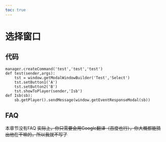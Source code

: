 ```yaml
---
toc: true
---
```

# 选择窗口

代码
----
~~~
manager.createCommand('test','test','test')
def test(sender,args):
    tst = window.getModalWindowBuilder('Test','Select')
    tst.setButton1('A')
    tst.setButton2('B')
    tst.showToPlayer(sender,'Isb')
def Isb(sb):
    sb.getPlayer().sendMessage(window.getEventResponseModal(sb))
~~~
FAQ
----
本章节没有FAQ
~~实际上，你只需要会用Google翻译（百度也行），你大概都能猜出他在干嘛的，所以我就不写了~~